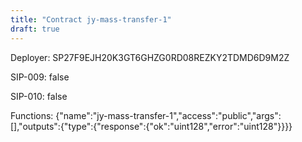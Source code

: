 ```yaml
---
title: "Contract jy-mass-transfer-1"
draft: true
---
```

Deployer: SP27F9EJH20K3GT6GHZG0RD08REZKY2TDMD6D9M2Z

SIP-009: false

SIP-010: false

Functions:
{"name":"jy-mass-transfer-1","access":"public","args":[],"outputs":{"type":{"response":{"ok":"uint128","error":"uint128"}}}}
